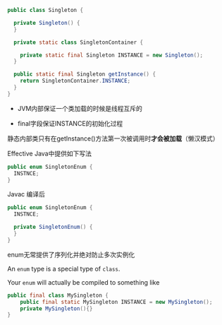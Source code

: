 
```java
public class Singleton {

  private Singleton() {
  }

  private static class SingletonContainer {

    private static final Singleton INSTANCE = new Singleton();
  }

  public static final Singleton getInstance() {
    return SingletonContainer.INSTANCE;
  }
}
```

* JVM内部保证一个类加载的时候是线程互斥的

* final字段保证INSTANCE的初始化过程

静态内部类只有在getInstance()方法第一次被调用时**才会被加载**（懒汉模式）



Effective Java中提供如下写法

```java
public enum SingletonEnum {
  INSTNCE;
}
```

Javac 编译后

```java
public enum SingletonEnum {
  INSTNCE;

  private SingletonEnum() {
  }
}
```

enum无常提供了序列化并绝对防止多次实例化



An `enum` type is a special type of `class`.

Your `enum` will actually be compiled to something like

```java
public final class MySingleton {
    public final static MySingleton INSTANCE = new MySingleton();
    private MySingleton(){} 
}
```

